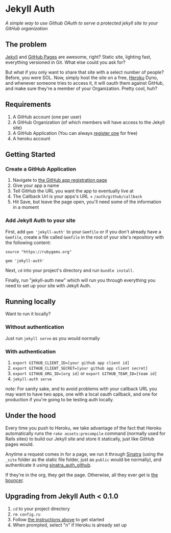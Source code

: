 # Jekyll Auth

*A simple way to use Github OAuth to serve a protected jekyll site to your GitHub organization*

## The problem

[Jekyll](http://github.com/mojombo/jekyll) and [GitHub Pages](http://pages.github.com) are awesome, right? Static site, lighting fast, everything versioned in Git. What else could you ask for?

But what if you only want to share that site with a select number of people? Before, you were SOL. Now, simply host the site on a free, [Heroku](http://heroku.com) Dyno, and whenever someone tries to access it, it will oauth them against GitHub, and make sure they're a member of your Organization. Pretty cool, huh?

## Requirements

1. A GitHub account (one per user)
2. A GitHub Organization (of which members will have access to the Jekyll site)
3. A GitHub Application (You can always [register one](https://github.com/settings/applications/new) for free)
4. A heroku account

## Getting Started

### Create a GitHub Application

1. Navigate to [the GitHub app registration page](https://github.com/settings/applications/new)
2. Give your app a name
3. Tell GitHub the URL you want the app to eventually live at
4. The Callback Url is your apps's URL + `/auth/github/callback`
5. Hit Save, but leave the page open, you'll need some of the information in a moment

### Add Jekyll Auth to your site

First, add `gem 'jekyll-auth'` to your `Gemfile` or if you don't already have a `Gemfile`, create a file called `Gemfile` in the root of your site's repository with the following content:

```
source "https://rubygems.org"

gem 'jekyll-auth'
```

Next, `cd` into your project's directory and run `bundle install`.

Finally, run "jekyll-auth new" which will run you through everything you need to set up your site with Jekyll Auth.

## Running locally

Want to run it locally?

### Without authentication

Just run `jekyll serve` as you would normally

### With authentication

1. `export GITHUB_CLIENT_ID=[your github app client id]`
2. `export GITHUB_CLIENT_SECRET=[your github app client secret]`
3. `export GITHUB_ORG_ID=[org id]` or `export GITHUB_TEAM_ID=[team id]`
4. `jekyll-auth serve`

*note:* For sanity sake, and to avoid problems with your callback URL you may want to have two apps, one with a local oauth callback, and one for production if you're going to be testing auth locally.

## Under the hood

Every time you push to Heroku, we take advantage of the fact that Heroku automatically runs the `rake assets:precompile` command (normally used for Rails sites) to build our Jekyll site and store it statically, just like GitHub pages would.

Anytime a request comes in for a page, we run it through [Sinatra](http://www.sinatrarb.com/) (using the `_site` folder as the static file folder, just as `public` would be normally), and authenticate it using [sinatra_auth_github](https://github.com/atmos/sinatra_auth_github).

If they're in the org, they get the page. Otherwise, all they ever get is [the bouncer](http://octodex.github.com/bouncer/).

## Upgrading from Jekyll Auth < 0.1.0

1. `cd` to your project directory
2. `rm config.ru`
3. Follow [the instructions above](#adding-jekyll-auth-to-your-site) to get started
4. When prompted, select "n" if Heroku is already set up
